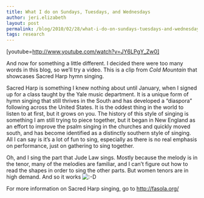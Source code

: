 ```yaml
---
title: What I do on Sundays, Tuesdays, and Wednesdays
author: jeri.elizabeth
layout: post
permalink: /blog/2010/02/28/what-i-do-on-sundays-tuesdays-and-wednesday/
tags: research
---
```

[youtube=http://www.youtube.com/watch?v=JY6LPgY_Zw0]

And now for something a little different. I decided there were too many words in this blog, so we&#8217;ll try a video. This is a clip from *Cold Mountain* that showcases Sacred Harp hymn singing.

Sacred Harp is something I knew nothing about until January, when I signed up for a class taught by the Yale music department. It is a unique form of hymn singing that still thrives in the South and has developed a &#8220;diaspora&#8221; following across the United States. It is the oddest thing in the world to listen to at first, but it grows on you. The history of this style of singing is something I am still trying to piece together, but it began in New England as an effort to improve the psalm singing in the churches and quickly moved south, and has become identified as a distinctly southern style of singing. All I can say is it&#8217;s a lot of fun to sing, especially as there is no real emphasis on performance, just on gathering to sing together.

Oh, and I sing the part that Jude Law sings. Mostly because the melody is in the tenor, many of the melodies are familiar, and I can&#8217;t figure out how to read the shapes in order to sing the other parts. But women tenors are in high demand. And so it works <img src='http://jeriwieringa.com/wp-includes/images/smilies/icon_biggrin.gif' alt=':-D' class='wp-smiley' /> 

For more information on Sacred Harp singing, go to <http://fasola.org/>